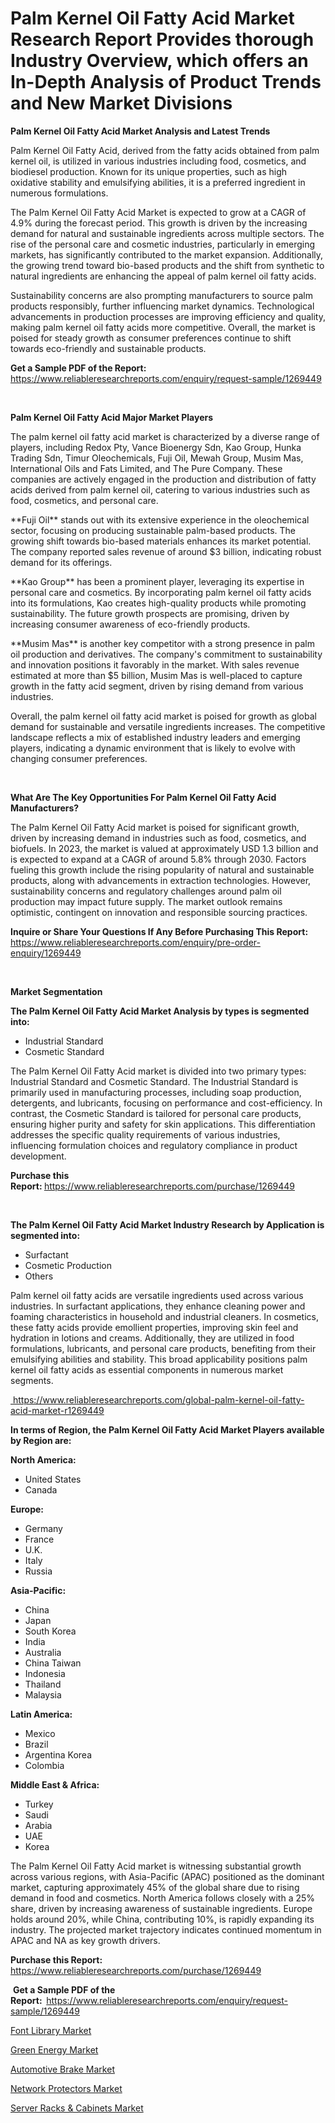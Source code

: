 <p><h1>Palm Kernel Oil Fatty Acid Market Research Report Provides thorough Industry Overview, which offers an In-Depth Analysis of Product Trends and New Market Divisions</h1></p><p><strong>Palm Kernel Oil Fatty Acid Market Analysis and Latest Trends</strong></p>
<p><p>Palm Kernel Oil Fatty Acid, derived from the fatty acids obtained from palm kernel oil, is utilized in various industries including food, cosmetics, and biodiesel production. Known for its unique properties, such as high oxidative stability and emulsifying abilities, it is a preferred ingredient in numerous formulations.</p><p>The Palm Kernel Oil Fatty Acid Market is expected to grow at a CAGR of 4.9% during the forecast period. This growth is driven by the increasing demand for natural and sustainable ingredients across multiple sectors. The rise of the personal care and cosmetic industries, particularly in emerging markets, has significantly contributed to the market expansion. Additionally, the growing trend toward bio-based products and the shift from synthetic to natural ingredients are enhancing the appeal of palm kernel oil fatty acids. </p><p>Sustainability concerns are also prompting manufacturers to source palm products responsibly, further influencing market dynamics. Technological advancements in production processes are improving efficiency and quality, making palm kernel oil fatty acids more competitive. Overall, the market is poised for steady growth as consumer preferences continue to shift towards eco-friendly and sustainable products.</p></p>
<p><strong>Get a Sample PDF of the Report:&nbsp;</strong> <a href="https://www.reliableresearchreports.com/enquiry/request-sample/1269449?utm_campaign=36&utm_medium=2&utm_source=Github&utm_content=ia&utm_term=30092024&utm_id=palm-kernel-oil-fatty-acid">https://www.reliableresearchreports.com/enquiry/request-sample/1269449</a></p>
<p>&nbsp;</p>
<p><strong>Palm Kernel Oil Fatty Acid Major Market Players</strong></p>
<p><p>The palm kernel oil fatty acid market is characterized by a diverse range of players, including Redox Pty, Vance Bioenergy Sdn, Kao Group, Hunka Trading Sdn, Timur Oleochemicals, Fuji Oil, Mewah Group, Musim Mas, International Oils and Fats Limited, and The Pure Company. These companies are actively engaged in the production and distribution of fatty acids derived from palm kernel oil, catering to various industries such as food, cosmetics, and personal care.</p><p>**Fuji Oil** stands out with its extensive experience in the oleochemical sector, focusing on producing sustainable palm-based products. The growing shift towards bio-based materials enhances its market potential. The company reported sales revenue of around $3 billion, indicating robust demand for its offerings.</p><p>**Kao Group** has been a prominent player, leveraging its expertise in personal care and cosmetics. By incorporating palm kernel oil fatty acids into its formulations, Kao creates high-quality products while promoting sustainability. The future growth prospects are promising, driven by increasing consumer awareness of eco-friendly products.</p><p>**Musim Mas** is another key competitor with a strong presence in palm oil production and derivatives. The company's commitment to sustainability and innovation positions it favorably in the market. With sales revenue estimated at more than $5 billion, Musim Mas is well-placed to capture growth in the fatty acid segment, driven by rising demand from various industries. </p><p>Overall, the palm kernel oil fatty acid market is poised for growth as global demand for sustainable and versatile ingredients increases. The competitive landscape reflects a mix of established industry leaders and emerging players, indicating a dynamic environment that is likely to evolve with changing consumer preferences.</p></p>
<p>&nbsp;</p>
<p><strong>What Are The Key Opportunities For Palm Kernel Oil Fatty Acid Manufacturers?</strong></p>
<p><p>The Palm Kernel Oil Fatty Acid market is poised for significant growth, driven by increasing demand in industries such as food, cosmetics, and biofuels. In 2023, the market is valued at approximately USD 1.3 billion and is expected to expand at a CAGR of around 5.8% through 2030. Factors fueling this growth include the rising popularity of natural and sustainable products, along with advancements in extraction technologies. However, sustainability concerns and regulatory challenges around palm oil production may impact future supply. The market outlook remains optimistic, contingent on innovation and responsible sourcing practices.</p></p>
<p><strong>Inquire or Share Your Questions If Any Before Purchasing This Report:</strong> <a href="https://www.reliableresearchreports.com/enquiry/pre-order-enquiry/1269449?utm_campaign=36&utm_medium=2&utm_source=Github&utm_content=ia&utm_term=30092024&utm_id=palm-kernel-oil-fatty-acid">https://www.reliableresearchreports.com/enquiry/pre-order-enquiry/1269449</a></p>
<p>&nbsp;</p>
<p><strong>Market Segmentation</strong></p>
<p><strong>The Palm Kernel Oil Fatty Acid Market Analysis by types is segmented into:</strong></p>
<p><ul><li>Industrial Standard</li><li>Cosmetic Standard</li></ul></p>
<p><p>The Palm Kernel Oil Fatty Acid market is divided into two primary types: Industrial Standard and Cosmetic Standard. The Industrial Standard is primarily used in manufacturing processes, including soap production, detergents, and lubricants, focusing on performance and cost-efficiency. In contrast, the Cosmetic Standard is tailored for personal care products, ensuring higher purity and safety for skin applications. This differentiation addresses the specific quality requirements of various industries, influencing formulation choices and regulatory compliance in product development.</p></p>
<p><strong>Purchase this Report:&nbsp;</strong><a href="https://www.reliableresearchreports.com/purchase/1269449?utm_campaign=36&utm_medium=2&utm_source=Github&utm_content=ia&utm_term=30092024&utm_id=palm-kernel-oil-fatty-acid">https://www.reliableresearchreports.com/purchase/1269449</a></p>
<p>&nbsp;</p>
<p><strong>The Palm Kernel Oil Fatty Acid Market Industry Research by Application is segmented into:</strong></p>
<p><ul><li>Surfactant</li><li>Cosmetic Production</li><li>Others</li></ul></p>
<p><p>Palm kernel oil fatty acids are versatile ingredients used across various industries. In surfactant applications, they enhance cleaning power and foaming characteristics in household and industrial cleaners. In cosmetics, these fatty acids provide emollient properties, improving skin feel and hydration in lotions and creams. Additionally, they are utilized in food formulations, lubricants, and personal care products, benefiting from their emulsifying abilities and stability. This broad applicability positions palm kernel oil fatty acids as essential components in numerous market segments.</p></p>
<p><a href="https://www.reliableresearchreports.com/global-palm-kernel-oil-fatty-acid-market-r1269449?utm_campaign=36&utm_medium=2&utm_source=Github&utm_content=ia&utm_term=30092024&utm_id=palm-kernel-oil-fatty-acid">&nbsp;https://www.reliableresearchreports.com/global-palm-kernel-oil-fatty-acid-market-r1269449</a></p>
<p><strong>In terms of Region, the Palm Kernel Oil Fatty Acid Market Players available by Region are:</strong></p>
<p>
    <p> <strong> North America: </strong>
        <ul>
            <li>United States</li>
            <li>Canada</li>
        </ul>
        </p> 
    <p> <strong> Europe: </strong>
        <ul>
            <li>Germany</li>
            <li>France</li>
            <li>U.K.</li>
            <li>Italy</li>
            <li>Russia</li>
        </ul>
        </p> 
    <p> <strong> Asia-Pacific: </strong>
        <ul>
            <li>China</li>
            <li>Japan</li>
            <li>South Korea</li>
            <li>India</li>
            <li>Australia</li>
            <li>China Taiwan</li>
            <li>Indonesia</li>
            <li>Thailand</li>
            <li>Malaysia</li>
        </ul>
        </p> 
    <p> <strong> Latin America: </strong>
        <ul>
            <li>Mexico</li>
            <li>Brazil</li>
            <li>Argentina Korea</li>
            <li>Colombia</li>
        </ul>
        </p> 
    <p> <strong> Middle East & Africa: </strong>
        <ul>
            <li>Turkey</li>
            <li>Saudi</li>
            <li>Arabia</li>
            <li>UAE</li>
            <li>Korea</li>
        </ul>
    </p>
    </p>
<p><p>The Palm Kernel Oil Fatty Acid market is witnessing substantial growth across various regions, with Asia-Pacific (APAC) positioned as the dominant market, capturing approximately 45% of the global share due to rising demand in food and cosmetics. North America follows closely with a 25% share, driven by increasing awareness of sustainable ingredients. Europe holds around 20%, while China, contributing 10%, is rapidly expanding its industry. The projected market trajectory indicates continued momentum in APAC and NA as key growth drivers.</p></p>
<p><strong>Purchase this Report: </strong><a href="https://www.reliableresearchreports.com/purchase/1269449?utm_campaign=36&utm_medium=2&utm_source=Github&utm_content=ia&utm_term=30092024&utm_id=palm-kernel-oil-fatty-acid">https://www.reliableresearchreports.com/purchase/1269449</a></p>
<p>&nbsp;<strong>Get a Sample PDF of the Report:&nbsp;&nbsp;</strong><a href="https://www.reliableresearchreports.com/enquiry/request-sample/1269449?utm_campaign=36&utm_medium=2&utm_source=Github&utm_content=ia&utm_term=30092024&utm_id=palm-kernel-oil-fatty-acid">https://www.reliableresearchreports.com/enquiry/request-sample/1269449</a></p>
<p><strong></strong></p>
<p><p><a href="https://github.com/AngelaWalsh696/Market-Research-Report-List-1/blob/main/font-library-market.md?utm_campaign=36&utm_medium=2&utm_source=Github&utm_content=ia&utm_term=30092024&utm_id=palm-kernel-oil-fatty-acid">Font Library Market</a></p><p><a href="https://www.linkedin.com/pulse/green-energy-market-insights-product-type-application-hjy3c?utm_campaign=36&utm_medium=2&utm_source=Github&utm_content=ia&utm_term=30092024&utm_id=palm-kernel-oil-fatty-acid">Green Energy Market</a></p><p><a href="https://medium.com/@michaelerde565/automotive-brake-industry-sector-new-technologies-and-market-impact-forecasted-for-period-from-edff363b4668?postPublishedType=repub&utm_campaign=36&utm_medium=2&utm_source=Github&utm_content=ia&utm_term=30092024&utm_id=palm-kernel-oil-fatty-acid">Automotive Brake Market</a></p><p><a href="https://issuu.com/reportprime-2/docs/network-protectors-market-size-2030_14ade25e45b719?utm_campaign=36&utm_medium=2&utm_source=Github&utm_content=ia&utm_term=30092024&utm_id=palm-kernel-oil-fatty-acid">Network Protectors Market</a></p><p><a href="https://issuu.com/reportprime-2/docs/server-racks-cabinets-market-size-2_a904d4264b3a82?utm_campaign=36&utm_medium=2&utm_source=Github&utm_content=ia&utm_term=30092024&utm_id=palm-kernel-oil-fatty-acid">Server Racks & Cabinets Market</a></p></p>